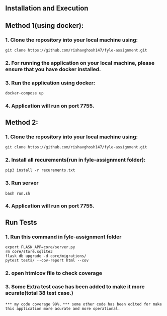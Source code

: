 ## Installation and Execution

## Method 1(using docker):
    
### 1. Clone the repository into your local machine using:

```
git clone https://github.com/rishavghosh147/fyle-assignment.git
```
   
### 2. For running the application on your local machine, please ensure that you have docker installed.
### 3. Run the application using docker:

```
docker-compose up
```

### 4. Application will run on port 7755.

## Method 2:

### 1. Clone the repository into your local machine using:

```
git clone https://github.com/rishavghosh147/fyle-assignment.git
```

### 2. Install all recurements(run in fyle-assignment folder):

```
pip3 install -r recurements.txt
```

### 3. Run server

```
bash run.sh
```

### 4. Application will run on port 7755.

## Run Tests

### 1. Run this command in fyle-assignment folder

```
export FLASK_APP=core/server.py
rm core/store.sqlite3
flask db upgrade -d core/migrations/
pytest tests/ --cov-report html --cov
```

### 2. open htmlcov file to check coverage
### 3. Some Extra test case has been added to make it more acurate(total 38 test case.)

``
*** my code coverage 99%.
``
``
*** some other code has been edited for make this application more acurate and more operational.
``
